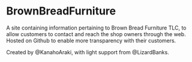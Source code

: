 # BrownBreadFurniture

A site containing information pertaining to Brown Bread Furniture TLC, to allow customers to contact and reach the shop owners through the web.
Hosted on Github to enable more transparency with their customers.

Created by @KanahoAraki, with light support from @LizardBanks.